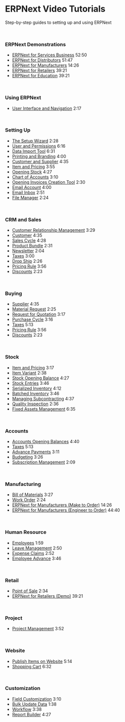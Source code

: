 <!-- add-breadcrumbs -->
<!-- no-sidebar -->
<!-- no-breadcrumbs -->
<!-- title: Learn ERPNext -->
<div style="max-width: 700px; margin: auto;">
    <div class="row hero">
        <div class="col-sm-12 hero-content">
            <h1>ERPNext Video Tutorials</h1>
            <p>Step-by-step guides to setting up and using ERPNext</p>
        </div>
    </div>
    <br>
    <h3>ERPNext Demonstrations</h3>
    <ul class="list-unstyled video-list">
        <li><a href="/docs/user/videos/learn/services.html">
              ERPNext for Services Business</a>
            <span class="text-muted pull-right">52:50</span>
        </li>
        <li><a href="/docs/user/videos/learn/distributors.html">
              ERPNext for Distributors</a>
            <span class="text-muted pull-right">51:47</span>
        </li>
        <li><a href="/docs/user/videos/learn/manufacturing-make-to-order.html">
              ERPNext for Manufacturers</a>
            <span class="text-muted pull-right">14:26</span>
        </li>
        <li><a href="/docs/user/videos/learn/retailers.html">
              ERPNext for Retailers</a>
            <span class="text-muted pull-right">39:21</span>
        </li>
        <li><a href="/docs/user/videos/learn/education.html">
              ERPNext for Education</a>
            <span class="text-muted pull-right">39:21</span>
        </li>
    </ul>
    <br>
    <h3>Using ERPNext</h3>
    <ul class="list-unstyled video-list">
        <li><a href="/docs/user/videos/learn/navigation.html">
              User Interface and Navigation</a>
            <span class="text-muted pull-right">2:17</span>
        </li>
    </ul>
    <br>
    <h3>Setting Up</h3>
    <ul class="list-unstyled video-list">
        <li><a href="/docs/user/videos/learn/setup-wizard.html">
            The Setup Wizard</a>
            <span class="text-muted pull-right">2:28</span>
        </li>
        <li><a href="/docs/user/videos/learn/user-and-permission.html">
            User and Permissions</a>
            <span class="text-muted pull-right">6:16</span>
        </li>
        <li><a href="/docs/user/videos/learn/data-import-tool.html">
            Data Import Tool</a>
            <span class="text-muted pull-right">6:31</span>
    	</li>
        <li><a href="/docs/user/videos/learn/printing-and-branding.html">
            Printing and Branding</a>
            <span class="text-muted pull-right">4:00</span>
        </li>
        <li><a href="/docs/user/videos/learn/customer-and-supplier.html">
            Customer and Supplier</a>
            <span class="text-muted pull-right">4:35</span>
        </li>
        <li><a href="/docs/user/videos/learn/item.html">
            Item and Pricing</a>
            <span class="text-muted pull-right">3:55</span>
        </li>
        <li><a href="/docs/user/videos/learn/opening-stock.html">
            Opening Stock</a>
            <span class="text-muted pull-right">4:27</span>
        </li>
        <li><a href="/docs/user/videos/learn/chart-of-accounts.html">
            Chart of Accounts</a>
            <span class="text-muted pull-right">3:10</span>
        </li>
        <li><a href="/docs/user/videos/learn/opening-invoice-creation-tool.html">
            Opening Invoices Creation Tool</a>
            <span class="text-muted pull-right">2:30</span>
        </li>
        <li><a href="/docs/user/videos/learn/email-account.html">
            Email Account</a>
            <span class="text-muted pull-right">4:00</span>
        </li>
        <li><a href="/docs/user/videos/learn/email-inbox.html">
            Email Inbox</a>
            <span class="text-muted pull-right">2:51</span>
        </li>
        <li><a href="/docs/user/videos/learn/file-manager.html">
            File Manager</a>
            <span class="text-muted pull-right">2:24</span>
        </li>
    </ul>
    <br>
    <h3>CRM and Sales</h3>
    <ul class="list-unstyled video-list">
        <li><a href="/docs/user/videos/learn/lead-to-quotation.html">
            Customer Relationship Management</a>
            <span class="text-muted pull-right">3:29</span>
        </li>
        <li><a href="/docs/user/videos/learn/customer-and-supplier.html">
            Customer</a>
            <span class="text-muted pull-right">4:35</span>
        </li>
        <li><a href="/docs/user/videos/learn/sales-cycle.html">
            Sales Cycle</a>
              <span class="text-muted pull-right">4:28</span>
        </li>
        <li><a href="/docs/user/videos/learn/product-bundle.html">
            Product Bundle</a>
            <span class="text-muted pull-right">2:31</span>
        </li>
        <li><a href="/docs/user/videos/learn/newsletter.html">
            Newsletter</a>
            <span class="text-muted pull-right">2:04</span>
        </li>
        <li><a href="/docs/user/videos/learn/taxes.html">
            Taxes</a>
            <span class="text-muted pull-right">3:00</span>
        </li>
        <li><a href="/docs/user/videos/learn/drop-ship.html">
			Drop Ship</a>
            <span class="text-muted pull-right">2:26</span>
        </li>
        <li><a href="/docs/user/videos/learn/pricing-rule.html">
			Pricing Rule</a>
            <span class="text-muted pull-right">3:56</span>
        </li>
        <li><a href="/docs/user/videos/learn/discounts.html">
			Discounts</a>
            <span class="text-muted pull-right">2:23</span>
        </li>
    </ul>
    <br>
    <h3>Buying</h3>
    <ul class="list-unstyled video-list">
        <li><a href="/docs/user/videos/learn/customer-and-supplier.html">
            Supplier</a>
            <span class="text-muted pull-right">4:35</span>
        </li>
        <li><a href="/docs/user/videos/learn/material-request.html">
            Material Request</a>
            <span class="text-muted pull-right">2:25</span>
        </li>
        <li><a href="/docs/user/videos/learn/request-for-quotation.html">
            Request for Quotation</a>
            <span class="text-muted pull-right">3:17</span>
        </li>
        <li><a href="/docs/user/videos/learn/purchase-cycle.html">
            Purchase Cycle</a>
              <span class="text-muted pull-right">3:16</span>
        </li>
        <li><a href="/docs/user/videos/learn/taxes.html">
            Taxes</a>
            <span class="text-muted pull-right">5:13</span>
        </li>
        <li><a href="/docs/user/videos/learn/pricing-rule.html">
			Pricing Rule</a>
            <span class="text-muted pull-right">3:56</span>
        </li>
        <li><a href="/docs/user/videos/learn/discounts.html">
			Discounts</a>
            <span class="text-muted pull-right">2:23</span>
        </li>
    </ul>
    <br>
    <h3>Stock</h3>
    <ul class="list-unstyled video-list">
        <li><a href="/docs/user/videos/learn/item.html">
            Item and Pricing</a>
            <span class="text-muted pull-right">3:17</span>
        </li>
        <li><a href="/docs/user/videos/learn/item-variant.html">
            Item Variant</a>
            <span class="text-muted pull-right">2:38</span>
        </li>
        <li><a href="/docs/user/videos/learn/opening-stock.html">
            Stock Opening Balance</a>
            <span class="text-muted pull-right">4:27</span>
        </li>
        <li><a href="/docs/user/videos/learn/stock-entries.html">
            Stock Entries</a>
              <span class="text-muted pull-right">3:46</span>
        </li>
        <li><a href="/docs/user/videos/learn/serialized-inventory.html">
            Serialized Inventory</a>
            <span class="text-muted pull-right">4:12</span>
        </li>
        <li><a href="/docs/user/videos/learn/batch-inventory.html">
            Batched Inventory</a>
            <span class="text-muted pull-right">3:46</span>
        </li>
        <li><a href="/docs/user/videos/learn/subcontracting.html">
            Managing Subcontracting</a>
            <span class="text-muted pull-right">4:37</span>
        </li>
        <li><a href="/docs/user/videos/learn/quality-inspection.html">
            Quality Inspection</a>
            <span class="text-muted pull-right">2:36</span>
        </li>
        <li><a href="/docs/user/videos/learn/fixed-assets.html">
              Fixed Assets Management</a>
            <span class="text-muted pull-right">6:35</span>
        </li>
    </ul>
    <br>
    <h3>Accounts</h3>
    <ul class="list-unstyled video-list">
        <li><a href="/docs/user/videos/learn/opening-account-balances.html">
            Accounts Opening Balances</a>
            <span class="text-muted pull-right">4:40</span>
        </li>
        <li><a href="/docs/user/videos/learn/taxes.html">
            Taxes</a>
              <span class="text-muted pull-right">5:13</span>
        </li>
        <li><a href="/docs/user/videos/learn/advance-payments.html">
            Advance Payments</a>
              <span class="text-muted pull-right">3:11</span>
        </li>
        <li><a href="/docs/user/videos/learn/budgeting.html">
              Budgeting</a>
            <span class="text-muted pull-right">3:26</span>
        </li>
        <li><a href="/docs/user/videos/learn/subscription.html">
              Subscription Management</a>
            <span class="text-muted pull-right">2:09</span>
        </li>
    </ul>
    <br>
    <h3>Manufacturing</h3>
    <ul class="list-unstyled video-list">
        <li><a href="/docs/user/videos/learn/bill-of-materials.html">
            Bill of Materials</a>
            <span class="text-muted pull-right">3:27</span>
        </li>
        <li><a href="/docs/user/videos/learn/work-order.html">
            Work Order</a>
            <span class="text-muted pull-right">2:24</span>
        </li>
        <li>
            <a href="/docs/user/videos/learn/manufacturing-make-to-order.html">
              ERPNext for Manufacturers (Make to Order)</a>
            <span class="text-muted pull-right">14:26</span>
        </li>
        <li>
            <a href="/docs/user/videos/learn/manufacturing-enigneer-to-order.html">
              ERPNext for Manufacturers (Engineer to Order)</a>
            <span class="text-muted pull-right">44:40</span>
        </li>
    </ul>
    <br>
    <h3>Human Resource</h3>
    <ul class="list-unstyled video-list">
        <li><a href="/docs/user/videos/learn/employee.html">
            Employees</a>
            <span class="text-muted pull-right">1:59</span>
        </li>
        <li><a href="/docs/user/videos/learn/leave-management.html">
            Leave Management</a>
            <span class="text-muted pull-right">2:50</span>
        </li>
        <li><a href="/docs/user/videos/learn/expense-claim.html">
            Expense Claims</a>
            <span class="text-muted pull-right">2:52</span>
        </li>
        <li><a href="/docs/user/videos/learn/employee-advance.html">
            Employee Advance</a>
            <span class="text-muted pull-right">3:46</span>
        </li>
    </ul>
    <br>
    <h3>Retail</h3>
    <ul class="list-unstyled video-list">
        <li><a href="/docs/user/videos/learn/point-of-sale.html">
            Point of Sale</a>
            <span class="text-muted pull-right">2:34</span>
        </li>
        <li><a href="/docs/user/videos/learn/retailers.html">
              ERPNext for Retailers (Demo)</a>
            <span class="text-muted pull-right">39:21</span>
        </li>
    </ul>
    <br>
    <h3>Project</h3>
    <ul class="list-unstyled video-list">
        <li><a href="/docs/user/videos/learn/project-and-task.html">
            Project Management</a>
            <span class="text-muted pull-right">3:52</span>
        </li>
    </ul>
    <br>
    <h3>Website</h3>
    <ul class="list-unstyled video-list">
        <li><a href="/docs/user/videos/learn/publish-items-on-website.html">
            Publish Items on Website</a>
            <span class="text-muted pull-right">5:14</span>
        </li><li><a href="/docs/user/videos/learn/shopping-cart.html">
            Shopping Cart</a>
            <span class="text-muted pull-right">6:32</span>
        </li>
    </ul>
	<br>
    <h3>Customization</h3>
    <ul class="list-unstyled video-list">
        <li><a href="/docs/user/videos/learn/field-customization.html">
            Field Customization</a>
            <span class="text-muted pull-right">3:10</span>
        </li>
        <li><a href="/docs/user/videos/learn/bulk-update.html">
            Bulk Update Data</a>
            <span class="text-muted pull-right">1:38</span>
        </li>
        <li><a href="/docs/user/videos/learn/workflow.html">
            Workflow</a>
            <span class="text-muted pull-right">3:38</span>
        </li>
        <li><a href="/docs/user/videos/learn/report-builder.html">
            Report Builder</a>
            <span class="text-muted pull-right">4:27</span>
        </li>
    </ul>
</div>
<div style="height: 70px;"></div>
